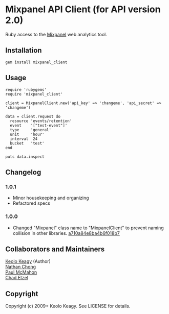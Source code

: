 # Mixpanel API Client (for API version 2.0)

Ruby access to the [Mixpanel](http://mixpanel.com/) web analytics tool.


## Installation

    gem install mixpanel_client


## Usage

    require 'rubygems'
    require 'mixpanel_client'

    client = MixpanelClient.new('api_key' => 'changeme', 'api_secret' => 'changeme')

    data = client.request do
      resource 'events/retention'
      event    '["test-event"]'
      type     'general'
      unit     'hour'
      interval  24
      bucket   'test'
    end

    puts data.inspect

## Changelog

### 1.0.1
 * Minor housekeeping and organizing
 * Refactored specs

### 1.0.0
 * Changed "Mixpanel" class name to "MixpanelClient" to prevent naming collision in other 
   libraries. [a710a84e8ba4b6f018b7](https://github.com/keolo/mixpanel_client/commit/a710a84e8ba4b6f018b7404ab9fabc8f08b4a4f3)

## Collaborators and Maintainers
[Keolo Keagy](http://github.com/keolo) (Author)  
[Nathan Chong](http://github.com/paramaw)  
[Paul McMahon](http://github.com/pwim)  
[Chad Etzel](http://github.com/jazzychad)

## Copyright

Copyright (c) 2009+ Keolo Keagy. See LICENSE for details.
